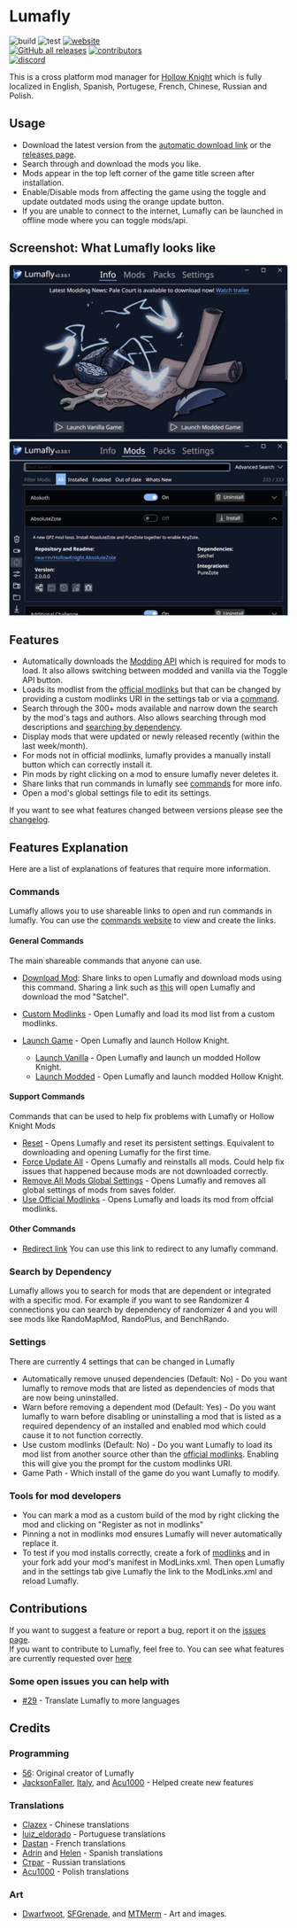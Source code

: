 # Lumafly

![build](https://github.com/TheMulhima/Lumafly/actions/workflows/build.yml/badge.svg)
![test](https://github.com/TheMulhima/Lumafly/actions/workflows/test.yml/badge.svg)
[![website](https://img.shields.io/website?down_color=red&down_message=offline&up_color=32c854&up_message=online&url=https%3A%2F%2Fthemulhima.github.io%2FLumafly)](https://themulhima.github.io/Lumafly)  
[![GitHub all releases](https://img.shields.io/github/downloads/TheMulhima/Lumafly/total)](https://github.com/TheMulhima/Lumafly/releases)
[![contributors](https://img.shields.io/github/contributors/TheMulhima/Lumafly)](https://github.com/TheMulhima/Lumafly/graphs/contributors)  
[![discord](https://img.shields.io/discord/879125729936298015?label=discord)](https://discord.gg/VDsg3HmWuB)

This is a cross platform mod manager for [Hollow Knight](https://www.hollowknight.com) which is fully localized in English, Spanish, Portugese, French, Chinese, Russian and Polish.

## Usage

- Download the latest version from the [automatic download link](https://themulhima.github.io/Lumafly?download) or the [releases page](https://github.com/TheMulhima/Lumafly/releases/latest).
- Search through and download the mods you like.
- Mods appear in the top left corner of the game title screen after installation.
- Enable/Disable mods from affecting the game using the toggle and update outdated mods using the orange update button.
- If you are unable to connect to the internet, Lumafly can be launched in offline mode where you can toggle mods/api.

## Screenshot: What Lumafly looks like

![info](https://github.com/TheMulhima/Lumafly/blob/static-resources/Readme%20Assets/Info.png?raw=true)
![demo](https://github.com/TheMulhima/Lumafly/blob/static-resources/Readme%20Assets/ModList.png?raw=true)

## Features

- Automatically downloads the [Modding API](https://github.com/hk-modding/api) which is required for mods to load. It also allows switching between modded and vanilla via the Toggle API button.
- Loads its modlist from the [official modlinks](https://github.com/hk-modding/modlinks) but that can be changed by providing a custom modlinks URI in the settings tab or via a [command](#commands).
- Search through the 300+ mods available and narrow down the search by the mod's tags and authors. Also allows searching through mod descriptions and [searching by dependency](#search-by-dependency).
- Display mods that were updated or newly released recently (within the last week/month).
- For mods not in official modlinks, lumafly provides a manually install button which can correctly install  it.
- Pin mods by right clicking on a mod to ensure lumafly never deletes it.
- Share links that run commands in lumafly see [commands](#commands) for more info.
- Open a mod's global settings file to edit its settings.

If you want to see what features changed between versions please see the [changelog](https://github.com/TheMulhima/Lumafly/blob/master/CHANGELOG.md).

## Features Explanation

Here are a list of explanations of features that require more information.

### Commands

Lumafly allows you to use shareable links to open and run commands in lumafly. You can use the [commands website](https://themulhima.github.io/Lumafly/commands) to view and create the links.

#### General Commands

The main shareable commands that anyone can use.

- [Download Mod](https://themulhima.github.io/Lumafly/commands/download): Share links to open Lumafly and download mods using this command. Sharing a link such as [this](https://themulhima.github.io/Lumafly/commands/download?mods=Satchel) will open Lumafly and download the mod "Satchel".

- [Custom Modlinks](https://themulhima.github.io/Lumafly/commands/customModLinks) - Open Lumafly and load its mod list from a custom modlinks.

- [Launch Game](https://themulhima.github.io/Lumafly/redirect?link=scarab://launch) - Open Lumafly and launch Hollow Knight.
  - [Launch Vanilla](https://themulhima.github.io/Lumafly/redirect?link=scarab://launch/vanilla) - Open Lumafly and launch un modded Hollow Knight.
  - [Launch Modded](https://themulhima.github.io/Lumafly/redirect?link=scarab://launch/modded) - Open Lumafly and launch modded Hollow Knight.

#### Support Commands

Commands that can be used to help fix problems with Lumafly or Hollow Knight Mods

- [Reset](https://themulhima.github.io/Lumafly/commands/reset) - Opens Lumafly and reset its persistent settings. Equivalent to downloading and opening Lumafly for the first time.
- [Force Update All](https://themulhima.github.io/Lumafly/commands/forceUpdateAll) - Opens Lumafly and reinstalls all mods. Could help fix issues that happened because mods are not downloaded correctly.
- [Remove All Mods Global Settings](https://themulhima.github.io/Lumafly/redirect?link=removeAllModsGlobalSettings) - Opens Lumafly and removes all global settings of mods from saves folder.
- [Use Official Modlinks](https://themulhima.github.io/Lumafly/redirect?link=scarab://useOfficialModLinks) - Opens Lumafly and loads its mod from offcial modlinks.

#### Other Commands

- [Redirect link](https://themulhima.github.io/Lumafly/redirect) You can use this link to redirect to any lumafly command.

### Search by Dependency

Lumafly allows you to search for mods that are dependent or integrated with a specific mod. For example if you want to see Randomizer 4 connections you can search by dependency of randomizer 4 and you will see mods like RandoMapMod, RandoPlus, and BenchRando.

### Settings

There are currently 4 settings that can be changed in Lumafly

- Automatically remove unused dependencies (Default: No) - Do you want lumafly to remove mods that are listed as dependencies of mods that are now being uninstalled.
- Warn before removing a dependent mod (Default: Yes) - Do you want lumafly to warn before disabling or uninstalling a mod that is listed as a required dependency of an installed and enabled mod which could cause it to not function correctly.
- Use custom modlinks (Default: No) - Do you want Lumafly to load its mod list from another source other than the [official modlinks](https://github.com/hk-modding/modlinks). Enabling this will give you the prompt for the custom modlinks URI.
- Game Path - Which install of the game do you want Lumafly to modify.

### Tools for mod developers

- You can mark a mod as a custom build of the mod by right clicking the mod and clicking on "Register as not in modlinks"
- Pinning a not in modlinks mod ensures Lumafly will never automatically replace it.
- To test if you mod installs correctly, create a fork of [modlinks](https://github.com/hk-modding/modlinks) and in your fork add your mod's manifest in ModLinks.xml. Then open Lumafly and in the settings tab give Lumafly the link to the ModLinks.xml and reload Lumafly.

## Contributions

If you want to suggest a feature or report a bug, report it on the [issues page](https://github.com/TheMulhima/Lumafly/issues/new/choose).  
If you want to contribute to Lumafly, feel free to. You can see what features are currently requested over [here](https://github.com/TheMulhima/Lumafly/labels/enhancement)

### Some open issues you can help with

- [#29](https://github.com/TheMulhima/Lumafly/issues/29) - Translate Lumafly to more languages

## Credits

### Programming

- [56](https://github.com/fifty-six): Original creator of Lumafly
- [JacksonFaller](https://github.com/JacksonFaller), [Italy](https://github.com/jngo102), and [Acu1000](https://github.com/Acu1000) - Helped create new features

### Translations

- [Clazex](https://github.com/Clazex) - Chinese translations
- [luiz_eldorado](https://github.com/luizeldorado) - Portuguese translations
- [Dastan](https://github.com/Dastan21) - French translations
- [Adrin](https://twitter.com/Adrin63_?t=lbzYGgt-3Zybjb_S2xqt2A&s=09) and [Helen](https://ko-fi.com/helensb) - Spanish translations
- [Страг](https://discordapp.com/users/274945280775028736) - Russian translations
- [Acu1000](https://github.com/Acu1000) - Polish translations

### Art

- [Dwarfwoot]( https://patreon.com/DwarfWoot), [SFGrenade](https://github.com/SFGrenade), and [MTMerm](https://www.youtube.com/channel/UCf6Mnwo_9krAr6RGhuhrB-A) - Art and images.
